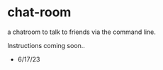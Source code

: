 # chat-room
a chatroom to talk to friends via the command line.

Instructions coming soon.. 
  - 6/17/23
